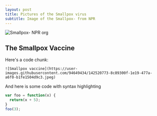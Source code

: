```yaml
---
layout: post
title: Pictures of the Smallpox virus
subtitle: Image of the Smallpox- from NPR
---
```


![Smallpox- NPR org](https://user-images.githubusercontent.com/94649434/142520517-23242c1f-aafe-4e5b-8109-77ed5cac6c61.jpeg) 



## The Smallpox Vaccine

Here's a code chunk:

~~~
![Smallpox vaccine](https://user-images.githubusercontent.com/94649434/142520773-8c89300f-1e19-477a-a6f0-b1fe1504d9c3.jpeg)
~~~

And here is some code with syntax highlighting

```javascript
var foo = function(x) {
  return(x + 5);
}
foo(3);
```
